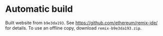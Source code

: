 # Automatic build
Built website from `b9e3da193`. See https://github.com/ethereum/remix-ide/ for details.
To use an offline copy, download `remix-b9e3da193.zip`.
